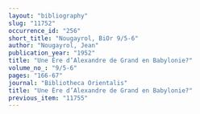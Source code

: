 ```yaml
---
layout: "bibliography"
slug: "11752"
occurrence_id: "256"
short_title: "Nougayrol, BiOr 9/5-6"
author: "Nougayrol, Jean"
publication_year: "1952"
title: "Une Ère d’Alexandre de Grand en Babylonie?"
volume_no_: "9/5-6"
pages: "166-67"
journal: "Bibliotheca Orientalis"
title: "Une Ère d’Alexandre de Grand en Babylonie?"
previous_item: "11755"
---
```

